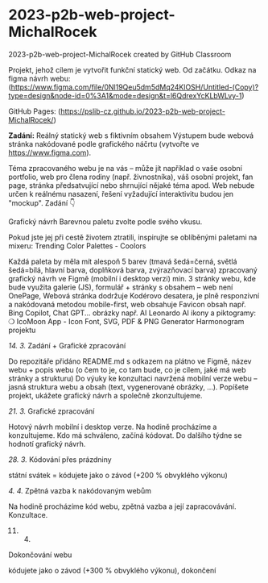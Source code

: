 # 2023-p2b-web-project-MichalRocek
2023-p2b-web-project-MichalRocek created by GitHub Classroom

Projekt, jehož cílem je vytvořit funkční statický web. Od začátku.
Odkaz na figma návrh webu: (https://www.figma.com/file/0Nl19Qeu5dm5dMq24KlOSH/Untitled-(Copy)?type=design&node-id=0%3A1&mode=design&t=l6QdrexYcKLbWLvy-1) 

GitHub Pages: (https://pslib-cz.github.io/2023-p2b-web-project-MichalRocek/)

**Zadání:**
Reálný statický web s fiktivním obsahem
Výstupem bude webová stránka nakódované podle grafického náčrtu (vytvořte ve https://www.figma.com).

Téma zpracovaného webu je na vás – může jít například o vaše osobní portfolio, web pro člena rodiny (např. živnostníka), váš osobní projekt, fan page, stránka předsatvující nebo shrnující nějaké téma apod. 
Web nebude určen k reálnému nasazení, řešení vyžadující interaktivitu budou jen "mockup".
Zadání 👇
 
Grafický návrh
Barevnou paletu zvolte podle svého vkusu. 

Pokud jste jej při cestě životem ztratili, inspirujte se oblíběnými paletami na mixeru: Trending Color Palettes - Coolors

Každá paleta by měla mít alespoň 5 barev (tmavá šedá=černá, světlá šedá=bílá, hlavní barva, doplňková barva, zvýrazňovací barva)
zpracovaný grafický návrh ve Figmě (mobilní i desktop verzi)
min. 3 stránky webu, kde bude využita galerie (JS), formulář + stránky s obsahem – web není OnePage,
Webová stránka
dodržuje Kodérovo desatera,
je plně responzivní a nakódovaná metodou mobile-first,
web obsahuje Favicon
obsah např. Bing Copilot, Chat GPT...
obrázky např. AI Leonardo AI
ikony a piktogramy: ❍ IcoMoon App - Icon Font, SVG, PDF & PNG Generator
Harmonogram projektu


_14. 3._
Zadání + Grafické zpracování

Do repozitáře přidáno README.md s 
odkazem na plátno ve Figmě,
název webu + popis webu (o čem to je, co tam bude, co je cílem, jaké má web stránky a strukturu)
Do výuky ke konzultaci navržená mobilní verze webu – jasná struktura webu a obsah (text, vygenerované obrázky, ...).
Popíšete projekt, ukážete grafický návrh a společně zkonzultujeme.


_21. 3._
Grafické zpracování

Hotový návrh mobilní i desktop verze. Na hodině procházíme a konzultujeme. Kdo má schváleno, začíná kódovat.
Do dalšího týdne se hodnotí grafický návrh.


_28. 3._
Kódování přes prázdniny

státní svátek = kódujete jako o závod (+200 %  obvyklého výkonu)


_4. 4._
Zpětná vazba k nakódovaným webům

Na hodině procházíme kód webu, zpětná vazba a její zapracovávání. Konzultace.


11. 4.
Dokončování webu
	
kódujete jako o závod (+300 %  obvyklého výkonu), dokončení
